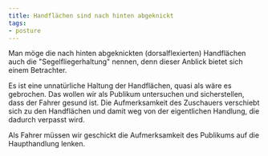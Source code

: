 ```yaml
---
title: Handflächen sind nach hinten abgeknickt
tags:
- posture
---
```


Man möge die nach hinten abgeknickten (dorsalflexierten) Handflächen auch die "Segelfliegerhaltung" nennen, denn dieser Anblick bietet sich einem Betrachter.

Es ist eine unnatürliche Haltung der Handflächen, quasi als wäre es gebrochen. Das wollen wir als Publikum untersuchen und sicherstellen, dass der Fahrer gesund ist. Die Aufmerksamkeit des Zuschauers verschiebt sich zu den Handflächen und damit weg von der eigentlichen Handlung, die dadurch verpasst wird.

Als Fahrer müssen wir geschickt die Aufmerksamkeit des Publikums auf die Haupthandlung lenken.